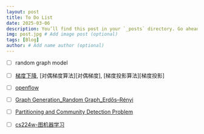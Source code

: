 ```yaml
---
layout: post
title: To Do List
date: 2025-03-06
description: You’ll find this post in your `_posts` directory. Go ahead and edit it and re-build the site to see your changes. # Add post description (optional)
img: post.jpg # Add image post (optional)
tags: [Blog]
author: # Add name author (optional)
---
```


- [ ] random graph model
- [ ] [梯度下降][梯度下降], [对偶梯度算法][对偶梯度], [梯度投影算法][梯度投影]
- [ ] [openflow][openflow]
- [ ] [Graph Generation_Random Graph_Erdős–Rényi][Erdős–Rényi]
- [ ] [Partitioning and Community Detection Problem][Partitioning n Community Detection]
- [ ] [cs224w-图机器学习][图机器学习]


[梯度下降]: https://www.cnblogs.com/pinard/p/5970503.html,https://www.bilibili.com/video/BV18g4y1C7PJ/?spm_id_from=333.337.search-card.all.click&vd_source=569a11fcd7c28ff3a6a10ea6d33ccb89
[openflow]: https://github.com/mininet/openflow-tutorial/wiki
[Erdős–Rényi]: https://wenku.csdn.net/column/3gijantwp0
[Partitioning n Community Detection]: https://blog.csdn.net/PolarisRisingWar/article/details/119277189
[图机器学习]: https://web.stanford.edu/class/cs224w/index.html